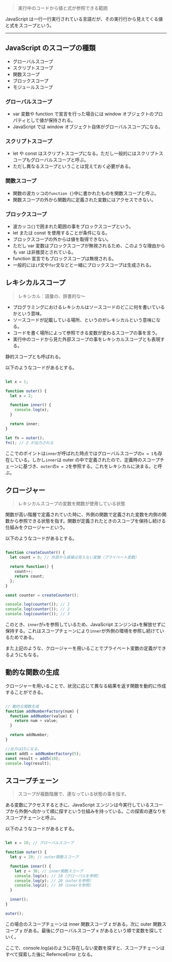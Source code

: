 > 実行中のコードから値と式が参照できる範囲<br>

JavaScript は一行一行実行されている言語だが、その実行行から見えてくる値と式をスコープという。

---

## JavaScript のスコープの種類

- グローバルスコープ
- スクリプトスコープ
- 関数スコープ
- ブロックスコープ
- モジュールスコープ

### グローバルスコープ

- var 変数や function で宣言を行った場合には window オブジェクトのプロパティとして値が保持される。
- JavaScript では window オブジェクト自体がグローバルスコープになる。

### スクリプトスコープ

- let や const はスクリプトスコープになる。ただし一般的にはスクリプトスコープもグローバルスコープと呼ぶ。
- ただし異なるスコープということは覚えておく必要がある。

### 関数スコープ

- 関数の波カッコの`function {}`中に書かれたものを関数スコープと呼ぶ。
- 関数スコープの外から関数内に定義された変数にはアクセスできない。

### ブロックスコープ

- 波カッコ`{}`で囲まれた範囲の事をブロックスコープという。
- let または const を使用することが条件になる。
- ブロックスコープの外からは値を取得できない。
- ただし var 変数はブロックスコープが無視されるため、このような理由からも var は非推奨とされている。
- function 宣言でもブロックスコープは無視される。
- 一般的には`if`文や`for`文などと一緒にブロックスコープは生成される。

## レキシカルスコープ

> レキシカル：語彙の、辞書的な～<br>

- プログラミングにおけるレキシカルはソースコードのどこに何を書いているかという意味。
- ソースコードが記載している場所、というのがレキシカルという意味になる。
- コードを書く場所によって参照できる変数が変わるスコープの事を言う。
- 実行中のコードから見た外部スコープの事をレキシカルスコープとも表現する。<br>

静的スコープとも呼ばれる。<br>

以下のようなコードがあるとする。

```Javascript

let x = 1;

function outer() {
  let x = 2;

  function inner() {
    console.log(x);
  }

  return inner;
}

let fn = outer();
fn(); // 2 が出力される


```

ここでのポイントは`inner`が呼ばれた時点ではグローバルスコープの`x = 1`も存在している。しかし`inner`は outer の中で定義されたので、定義時のスコープチェーンに基づき、`outer`の`x = 2`を参照する。これをレキシカルに決まる。と呼ぶ。

## クロージャー

> レキシカルスコープの変数を関数が使用している状態

関数が高い階層で定義されていた時に、外側の関数で定義された変数を内側の関数から参照できる状態を指す。関数が定義されたときのスコープを保持し続ける仕組みをクロージャーという。<br>

以下のようなコードがあるとする。

```JavaScript

function createCounter() {
  let count = 0; // 外部から直接は見えない変数（プライベート変数）

  return function() {
    count++;
    return count;
  };
}

const counter = createCounter();

console.log(counter()); // 1
console.log(counter()); // 2
console.log(counter()); // 3

```

このとき、`inner`が`x`を参照しているため、JavaScript エンジンは`x`を解放せずに保持する。これはスコープチェーンにより`inner`が外側の環境を参照し続けているためである。<br>

また上記のような、クロージャーを用いることでプライベート変数の定義ができるようにもなる。

## 動的な関数の生成

クロージャーを用いることで、状況に応じて異なる結果を返す関数を動的に作成することができる。

```JavaScript

// 動的な関数生成
function addNumberFactory(num) {
  function addNumber(value) {
    return num + value;
  }

  return addNumber;
}

//出力は15になる。
const add5 = addNumberFactory(5);
const result = add5(10);
console.log(result);

```

## スコープチェーン

> スコープが複数階層で、連なっている状態の事を指す。

ある変数にアクセスするときに、JavaScript エンジンは今実行しているスコープから外側へ向かって順に探すという仕組みを持っている。この探索の連なりをスコープチェーンと呼ぶ。

以下のようなコードがあるとする。

```JavaScript

let x = 10; // グローバルスコープ

function outer() {
  let y = 20; // outer関数スコープ

  function inner() {
    let z = 30; // inner関数スコープ
    console.log(x); // 10（グローバルを参照）
    console.log(y); // 20（outerを参照）
    console.log(z); // 30（innerを参照）
  }

  inner();
}

outer();

```

この場合のスコープチェーンは inner 関数スコープ z がある。次に outer 関数スコープ y がある。最後にグローバルスコープ x があるという順で変数を探していく。

ここで、console.log(a)のように存在しない変数を探すと、スコープチェーンはすべて探索した後に RefernceError となる。
